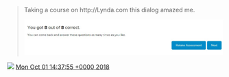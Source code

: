 > Taking a course on http://Lynda\.com this dialog amazed me\. 
> 
> ![](../../media/1046771193620189186-Dobg2BpXcAAwPKt.jpg)

<img src="../../media/tweet.ico" width="12" /> [Mon Oct 01 14:37:55 +0000 2018](https://twitter.com/DromerDenker/status/1046771193620189186)